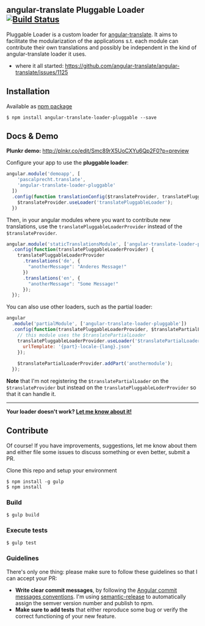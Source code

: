 angular-translate Pluggable Loader [![Build Status](https://travis-ci.org/juristr/angular-translate-loader-pluggable.svg?branch=master)](https://travis-ci.org/juristr/angular-translate-loader-pluggable)
---

Pluggable Loader is a custom loader for [angular-translate](https://github.com/angular-translate/angular-translate). It aims to facilitate the modularization of the applications s.t. each module can contribute their own translations and possibly be independent in the kind of angular-translate loader it uses.

- where it all started: https://github.com/angular-translate/angular-translate/issues/1125

## Installation

Available as [npm package](https://www.npmjs.com/package/angular-translate-loader-pluggable)

```
$ npm install angular-translate-loader-pluggable --save
```

## Docs & Demo

**Plunkr demo:** http://plnkr.co/edit/Smc89rX5UoCXYu6Qp2F0?p=preview

Configure your app to use the **pluggable loader**:

```javascript
angular.module('demoapp', [
    'pascalprecht.translate',
    'angular-translate-loader-pluggable'
  ])
  .config(function translationConfig($translateProvider, translatePluggableLoaderProvider) {
    $translateProvider.useLoader('translatePluggableLoader');
  })
```

Then, in your angular modules where you want to contribute new translations, use the `translatePluggableLoaderProvider` instead of the `$translateProvider`.

```javascript
angular.module('staticTranslationsModule', ['angular-translate-loader-pluggable'])
  .config(function(translatePluggableLoaderProvider) {
    translatePluggableLoaderProvider
      .translations('de', {
        "anotherMessage": "Anderes Message!"
      })
      .translations('en', {
        "anotherMessage": "Some Message!"
      });
  });
```

You can also use other loaders, such as the partial loader:

```javascript
angular
  .module('partialModule', ['angular-translate-loader-pluggable'])
  .config(function(translatePluggableLoaderProvider, $translatePartialLoaderProvider){
    // this module uses the $translatePartialLoader
    translatePluggableLoaderProvider.useLoader('$translatePartialLoader', {
      urlTemplate: '{part}-locale-{lang}.json'
    });
    
    $translatePartialLoaderProvider.addPart('anothermodule');
  });
```

**Note** that I'm not registering the `$translatePartialLoader` on the `$translateProvider` but instead on the `translatePluggableLoderProvider` so that it can handle it.

---

**Your loader doesn't work? [Let me know about it!](https://github.com/juristr/angular-translate-loader-pluggable/issues)**

## Contribute

Of course! If you have improvements, suggestions, let me know about them and either file some issues to discuss something or even better, submit a PR.

Clone this repo and setup your environment

```
$ npm install -g gulp
$ npm install
```

### Build

```
$ gulp build
```

### Execute tests

```
$ gulp test
```

### Guidelines

There's only one thing: please make sure to follow these guidelines so that I can accept your PR:

- **Write clear commit messages**, by following the [Angular commit messages conventions](https://github.com/angular/angular/blob/master/CONTRIBUTING.md#commit). I'm using [semantic-release](https://github.com/semantic-release/semantic-release) to automatically assign the semver version number and publish to npm.
- **Make sure to add tests** that either reproduce some bug or verify the correct functioning of your new feature.